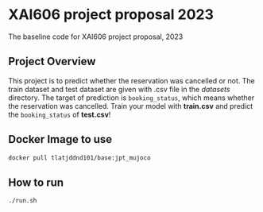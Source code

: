 # XAI606 project proposal 2023
The baseline code for XAI606 project proposal, 2023

## Project Overview
This project is to predict whether the reservation was cancelled or not. The train dataset and test dataset are given with .csv file in the *datasets* directory. The target of prediction is `booking_status`, which means whether the reservation was cancelled. Train your model with **train.csv** and predict the `booking_status` of **test.csv**!

## Docker Image to use
```bash
docker pull tlatjddnd101/base:jpt_mujoco
```

## How to run
```bash
./run.sh
```